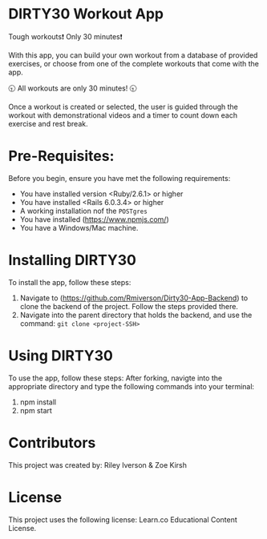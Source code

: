 # DIRTY30 Workout App 

Tough workouts:heavy_exclamation_mark: Only 30 minutes:heavy_exclamation_mark:

With this app, you can build your own workout from a database of provided exercises, or choose from one of the complete workouts that come with the app. 

:clock930: All workouts are only 30 minutes! :clock930:

Once a workout is created or selected, the user is guided through the workout with demonstrational videos and a timer to count down each exercise and rest break. 

# Pre-Requisites: 

Before you begin, ensure you have met the following requirements:
- You have installed version <Ruby/2.6.1> or higher
- You have installed <Rails 6.0.3.4> or higher
- A working installation nof the `POSTgres`
- You have installed (https://www.npmjs.com/)
- You have a Windows/Mac machine.

# Installing DIRTY30

To install the app, follow these steps:

1. Navigate to (https://github.com/Rmiverson/Dirty30-App-Backend) to clone the backend of the project. Follow the steps provided there.
2. Navigate into the parent directory that holds the backend, and use the command: `git clone <project-SSH>`

# Using DIRTY30

To use the app, follow these steps: After forking, navigte into the appropriate directory and type the following commands into your terminal:

1. npm install
2. npm start

# Contributors

This project was created by:
 Riley Iverson
 &
 Zoe Kirsh 

 # License

 This project uses the following license: Learn.co Educational Content License.


